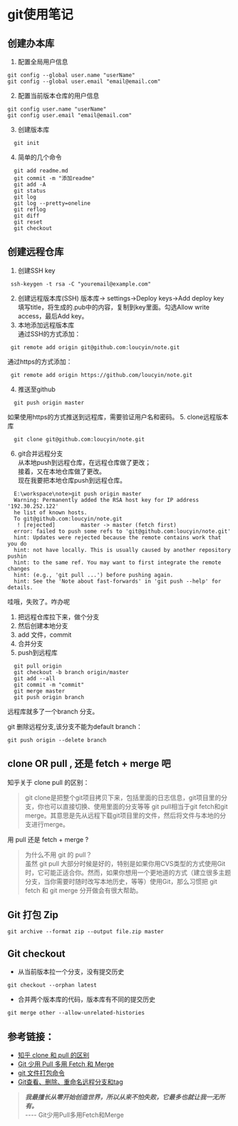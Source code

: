 # git使用笔记

## 创建办本库

1. 配置全局用户信息

  ```
  git config --global user.name "userName"
  git config --global user.email "email@email.com"
  ```

2. 配置当前版本仓库的用户信息

  ```
  git config user.name "userName"
  git config user.email "email@email.com"
  ```

3. 创建版本库

  ```
    git init
  ```

4. 简单的几个命令

  ```
    git add readme.md
    git commit -m "添加readme"
    git add -A
    git status
    git log
    git log --pretty=oneline
    git reflog
    git diff
    git reset
    git checkout
  ```

## 创建远程仓库

1. 创建SSH key

  ```
   ssh-keygen -t rsa -C "youremail@example.com"
  ```

2. 创建远程版本库(SSH) 版本库-> settings->Deploy keys->Add deploy key<br>
  填写title，将生成的.pub中的内容，复制到key里面。勾选Allow write access，最后Add key。
3. 本地添加远程版本库<br>
  通过SSH的方式添加：

  ```
   git remote add origin git@github.com:loucyin/note.git
  ```

   通过https的方式添加：

  ```
   git remote add origin https://github.com/loucyin/note.git
  ```

4. 推送至github

  ```
    git push origin master
  ```

   如果使用https的方式推送到远程库，需要验证用户名和密码。
5. clone远程版本库

  ```
    git clone git@github.com:loucyin/note.git
  ```

6. git合并远程分支<br>
  从本地push到远程仓库，在远程仓库做了更改；<br>
  接着，又在本地仓库做了更改。<br>
  现在我要把本地仓库push到远程仓库。

  ```
    E:\workspace\note>git push origin master
    Warning: Permanently added the RSA host key for IP address '192.30.252.122'
    he list of known hosts.
    To git@github.com:loucyin/note.git
     ! [rejected]        master -> master (fetch first)
    error: failed to push some refs to 'git@github.com:loucyin/note.git'
    hint: Updates were rejected because the remote contains work that you do
    hint: not have locally. This is usually caused by another repository pushin
    hint: to the same ref. You may want to first integrate the remote changes
    hint: (e.g., 'git pull ...') before pushing again.
    hint: See the 'Note about fast-forwards' in 'git push --help' for details.
  ```

  哇哦，失败了。咋办呢

  1. 把远程仓库拉下来，做个分支
  2. 然后创建本地分支
  3. add 文件，commit
  4. 合并分支
  5. push到远程库

  ```
    git pull origin
    git checkout -b branch origin/master
    git add --all
    git commit -m "commit"
    git merge master
    git push origin branch
  ```

  远程库就多了一个branch 分支。

  git 删除远程分支,该分支不能为default branch：

  ```
  git push origin --delete branch
  ```

## clone OR pull , 还是 fetch + merge 吧

知乎关于 clone pull 的区别：

> git clone是把整个git项目拷贝下来，包括里面的日志信息，git项目里的分支，你也可以直接切换、使用里面的分支等等 git pull相当于git fetch和git merge。其意思是先从远程下载git项目里的文件，然后将文件与本地的分支进行merge。

用 pull 还是 fetch + merge ?

> 为什么不用 git 的 pull？<br>
> 虽然 git pull 大部分时候是好的，特别是如果你用CVS类型的方式使用Git时，它可能正适合你。然而，如果你想用一个更地道的方式（建立很多主题分支，当你需要时随时改写本地历史，等等）使用Git，那么习惯把 git fetch 和 git merge 分开做会有很大帮助。

## Git 打包 Zip

```
git archive --format zip --output file.zip master
```

## Git checkout
- 从当前版本拉一个分支，没有提交历史
```
git checkout --orphan latest
```

- 合并两个版本库的代码，版本库有不同的提交历史
```
git merge other --allow-unrelated-histories
```

## 参考链接：

- [知乎 clone 和 pull 的区别](https://www.zhihu.com/question/39595933)
- [Git 少用 Pull 多用 Fetch 和 Merge](http://www.cnblogs.com/flying_bat/p/3408634.html)
- [git 文件打包命令](https://segmentfault.com/a/1190000002443283)
- [Git查看、删除、重命名远程分支和tag](http://zengrong.net/post/1746.htm)

> **_我最擅长从零开始创造世界，所以从来不怕失败，它最多也就让我一无所有。_**<br>
> ---- Git少用Pull多用Fetch和Merge
